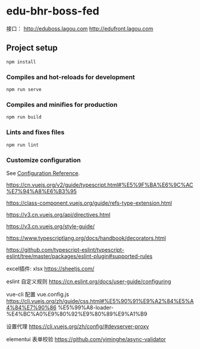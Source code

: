 # edu-bhr-boss-fed

接口：
http://eduboss.lagou.com 
http://edufront.lagou.com

## Project setup
```
npm install
```

### Compiles and hot-reloads for development
```
npm run serve
```

### Compiles and minifies for production
```
npm run build
```

### Lints and fixes files
```
npm run lint
```

### Customize configuration
See [Configuration Reference](https://cli.vuejs.org/config/).


https://cn.vuejs.org/v2/guide/typescript.html#%E5%9F%BA%E6%9C%AC%E7%94%A8%E6%B3%95

https://class-component.vuejs.org/guide/refs-type-extension.html

https://v3.cn.vuejs.org/api/directives.html

https://v3.cn.vuejs.org/style-guide/

https://www.typescriptlang.org/docs/handbook/decorators.html

https://github.com/typescript-eslint/typescript-eslint/tree/master/packages/eslint-plugin#supported-rules

excel插件: xlsx
https://sheetjs.com/

eslint 自定义规则
https://cn.eslint.org/docs/user-guide/configuring

vue-cli 配置 vue.config.js
https://cli.vuejs.org/zh/guide/css.html#%E5%90%91%E9%A2%84%E5%A4%84%E7%90%86 %E5%99%A8-loader-%E4%BC%A0%E9%80%92%E9%80%89%E9%A1%B9

设置代理
https://cli.vuejs.org/zh/config/#devserver-proxy

elementui 表单校验
https://github.com/yiminghe/async-validator
